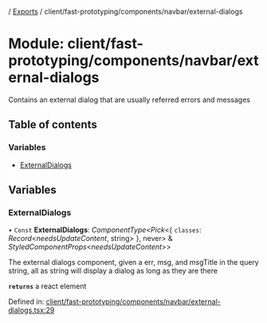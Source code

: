 [](../README.md) / [Exports](../modules.md) / client/fast-prototyping/components/navbar/external-dialogs

# Module: client/fast-prototyping/components/navbar/external-dialogs

Contains an external dialog that are usually referred errors and messages

## Table of contents

### Variables

- [ExternalDialogs](client_fast_prototyping_components_navbar_external_dialogs.md#externaldialogs)

## Variables

### ExternalDialogs

• `Const` **ExternalDialogs**: *ComponentType*<*Pick*<{ `classes`: *Record*<*needsUpdateContent*, string\>  }, never\> & *StyledComponentProps*<*needsUpdateContent*\>\>

The external dialogs component, given a
err, msg, and msgTitle in the query string, all as string will
display a dialog as long as they are there

**`returns`** a react element

Defined in: [client/fast-prototyping/components/navbar/external-dialogs.tsx:29](https://github.com/onzag/itemize/blob/28218320/client/fast-prototyping/components/navbar/external-dialogs.tsx#L29)
